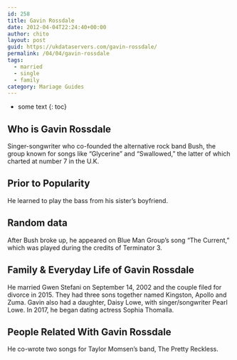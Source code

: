 ```yaml
---
id: 258
title: Gavin Rossdale
date: 2012-04-04T22:24:40+00:00
author: chito
layout: post
guid: https://ukdataservers.com/gavin-rossdale/
permalink: /04/04/gavin-rossdale  
tags:
  - married
  - single
  - family
category: Mariage Guides
---
```


* some text
{: toc}


## Who is  Gavin Rossdale
                  
                  
                  
Singer-songwriter who co-founded the alternative rock band Bush, the group known for songs like &#8220;Glycerine&#8221; and &#8220;Swallowed,&#8221; the latter of which charted at number 7 in the U.K.
                  
                
                
                
## Prior to Popularity 
                  
                  
                  
He learned to play the bass from his sister&#8217;s boyfriend.
                  
                
                
                
## Random data 
                  
                  
                  
After Bush broke up, he appeared on Blue Man Group&#8217;s song &#8220;The Current,&#8221; which was played during the credits of Terminator 3.
                  
                
                
                
## Family & Everyday Life of Gavin Rossdale
                  
                  
                  
He married Gwen Stefani on September 14, 2002 and the couple filed for divorce in 2015. They had three sons together named Kingston, Apollo and Zuma. Gavin also had a daughter, Daisy Lowe, with singer/songwriter Pearl Lowe. In 2017, he began dating actress Sophia Thomalla.
                  
                
                
                
## People Related With  Gavin Rossdale
                  
                  
                  
He co-wrote two songs for Taylor Momsen&#8217;s band, The Pretty Reckless.
                  
                
              
            
          
          
          
    
    
  
